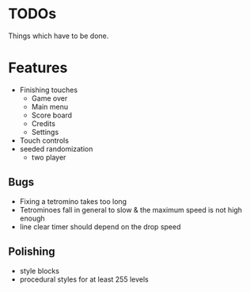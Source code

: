 # TODOs

Things which have to be done.

# Features

* Finishing touches
  * Game over
  * Main menu
  * Score board
  * Credits
  * Settings
* Touch controls
* seeded randomization
  * two player

## Bugs

* Fixing a tetromino takes too long
* Tetrominoes fall in general to slow & the maximum speed is not high enough
* line clear timer should depend on the drop speed 

## Polishing

* style blocks
* procedural styles for at least 255 levels